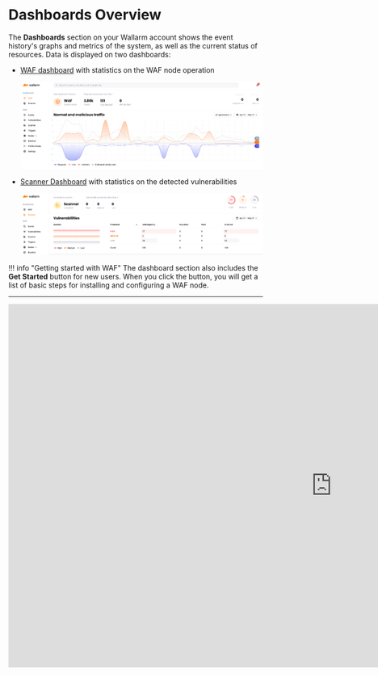 [img-dashboard-waf]:        ../../images/user-guides/dashboard/dashboard-waf.png
[img-dashboard-scanner]:    ../../images/user-guides/dashboard/dashboard-scanner.png

[doc-scanner]:              ../scanner/intro.md

# Dashboards Overview

The **Dashboards** section on your Wallarm account shows the event history's graphs and metrics of the system, as well as the current status of resources. Data is displayed on two dashboards:

* [WAF dashboard](waf.md) with statistics on the WAF node operation

    ![! WAF dashboard](../../images/user-guides/dashboard/dashboard-waf.png)
* [Scanner Dashboard](scanner.md) with statistics on the detected vulnerabilities

    ![! Dashboard Scanner](../../images/user-guides/dashboard/dashboard-scanner.png)


!!! info "Getting started with WAF"
    The dashboard section also includes the **Get Started** button for new users. When you click the button, you will get a list of basic steps for installing and configuring a WAF node.

----------

<div class="video-wrapper">
  <iframe width="1280" height="720" src="https://www.youtube.com/embed/6KBn59aGFxQ" frameborder="0" allow="accelerometer; autoplay; encrypted-media; gyroscope; picture-in-picture" allowfullscreen></iframe>
</div>
